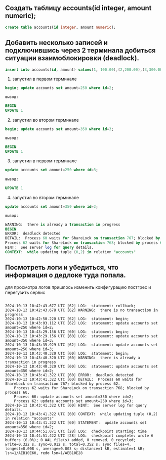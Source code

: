 ## Создать таблицу accounts(id integer, amount numeric);

```sql
create table accounts(id integer, amount numeric);
```

## Добавить несколько записей и подключившись через 2 терминала добиться ситуации взаимоблокировки (deadlock).

```sql
insert into accounts(id, amount) values(1, 100.00),(2,200.00),(3,300.00);
```

1) запустил в первом терминале

```sql
begin; update accounts set amount=250 where id=2;

вывод:

BEGIN
UPDATE 1

```

2) запустил во втором терминале

```sql
begin; update accounts set amount=350 where id=3;

вывод:

BEGIN
UPDATE 1
```

3) запустил в первом терминале

```sql
update accounts set amount=250 where id=3;
	
вывод:

UPDATE 1
```

4) запустил во втором терминале

```sql
update accounts set amount=350 where id=2;

вывод:	

WARNING:  there is already a transaction in progress
BEGIN
ERROR:  deadlock detected
DETAIL:  Process 60 waits for ShareLock on transaction 767; blocked by process 62.
Process 62 waits for ShareLock on transaction 768; blocked by process 60.
HINT:  See server log for query details.
CONTEXT:  while updating tuple (0,2) in relation "accounts"

```



## Посмотреть логи и убедиться, что информация о дедлоке туда попала.

для просмотра логов пришлось изменить конфигурацию постгрес и перегузить сервис

```logs

2024-10-13 10:42:43.677 UTC [62] LOG:  statement: rollback;
2024-10-13 10:42:43.678 UTC [62] WARNING:  there is no transaction in progress
2024-10-13 10:42:50.220 UTC [62] LOG:  statement: begin;
2024-10-13 10:43:03.112 UTC [62] LOG:  statement: update accounts set amount=250 where id=2;
2024-10-13 10:43:29.156 UTC [60] LOG:  statement: begin;
2024-10-13 10:43:29.156 UTC [60] LOG:  statement: update accounts set amount=350 where id=3;
2024-10-13 10:43:35.929 UTC [62] LOG:  statement: update accounts set amount=250 where id=3;
2024-10-13 10:43:40.320 UTC [60] LOG:  statement: begin;
2024-10-13 10:43:40.320 UTC [60] WARNING:  there is already a transaction in progress
2024-10-13 10:43:40.320 UTC [60] LOG:  statement: update accounts set amount=350 where id=2;
2024-10-13 10:43:41.322 UTC [60] ERROR:  deadlock detected
2024-10-13 10:43:41.322 UTC [60] DETAIL:  Process 60 waits for ShareLock on transaction 767; blocked by process 62.
	Process 62 waits for ShareLock on transaction 768; blocked by process 60.
	Process 60: update accounts set amount=350 where id=2;
	Process 62: update accounts set amount=250 where id=3;
2024-10-13 10:43:41.322 UTC [60] HINT:  See server log for query details.
2024-10-13 10:43:41.322 UTC [60] CONTEXT:  while updating tuple (0,2) in relation "accounts"
2024-10-13 10:43:41.322 UTC [60] STATEMENT:  update accounts set amount=350 where id=2;
2024-10-13 10:44:51.071 UTC [28] LOG:  checkpoint starting: time
2024-10-13 10:44:51.422 UTC [28] LOG:  checkpoint complete: wrote 6 buffers (0.0%); 0 WAL file(s) added, 0 removed, 0 recycled; write=0.322 s, sync=0.012 s, total=0.352 s; sync files=4, longest=0.008 s, average=0.003 s; distance=1 kB, estimate=1 kB; lsn=1/AEB10E60, redo lsn=1/AEB10E28


```


